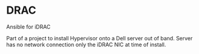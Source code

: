 # DRAC
Ansible for iDRAC

Part of a project to install Hypervisor onto a Dell server out of band. Server has no network connection only the iDRAC NIC at time of install.
